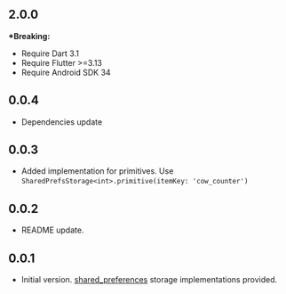 ## 2.0.0

__*Breaking:__
* Require Dart 3.1
* Require Flutter >=3.13
* Require Android SDK 34

## 0.0.4

* Dependencies update

## 0.0.3

* Added implementation for primitives.
  Use `SharedPrefsStorage<int>.primitive(itemKey: 'cow_counter')`

## 0.0.2

* README update.

## 0.0.1

* Initial version. [shared_preferences] storage implementations provided.

[shared_preferences]: https://pub.dev/packages/shared_preferences
